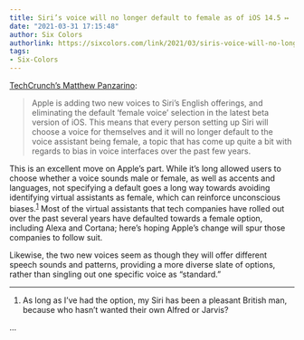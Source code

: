 ```yaml
---
title: Siri’s voice will no longer default to female as of iOS 14.5 ↦
date: "2021-03-31 17:15:48"
author: Six Colors
authorlink: https://sixcolors.com/link/2021/03/siris-voice-will-no-longer-default-to-female-as-of-ios-14-5/
tags:
- Six-Colors
---
```

<p><a href="https://techcrunch.com/2021/03/31/apple-adds-two-siri-voices/">TechCrunch’s Matthew Panzarino</a>:</p>
<blockquote><p>
  Apple is adding two new voices to Siri’s English offerings, and eliminating the default ‘female voice’ selection in the latest beta version of iOS. This means that every person setting up Siri will choose a voice for themselves and it will no longer default to the voice assistant being female, a topic that has come up quite a bit with regards to bias in voice interfaces over the past few years.
</p></blockquote>
<p>This is an excellent move on Apple’s part. While it’s long allowed users to choose whether a voice sounds male or female, as well as accents and languages, not specifying a default goes a long way towards avoiding identifying virtual assistants as female, which can reinforce unconscious biases.<sup id="fnref-19278-britman"><a href="#fn-19278-britman" class="jetpack-footnote">1</a></sup> Most of the virtual assistants that tech companies have rolled out over the past several years have defaulted towards a female option, including Alexa and Cortana; here’s hoping Apple’s change will spur those companies to follow suit.</p>
<p>Likewise, the two new voices seem as though they will offer different speech sounds and patterns, providing a more diverse slate of options, rather than singling out one specific voice as “standard.”</p>
<div class="footnotes">
<hr /><ol><li id="fn-19278-britman">
As long as I’ve had the option, my Siri has been a pleasant British man, because who hasn’t wanted their own Alfred or Jarvis? </li></ol></div>&#8230;